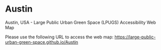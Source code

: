 # Austin
Austin, USA - Large Public Urban Green Space (LPUGS) Accessibility Web Map

Please use the following URL to access the web map:
https://large-public-urban-green-space.github.io/Austin
